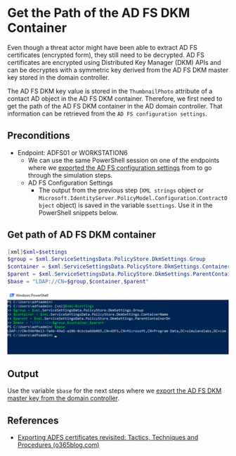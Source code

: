 # Get the Path of the AD FS DKM Container

Even though a threat actor might have been able to extract AD FS certificates (encrypted form), they still need to be decrypted. AD FS certificates are encrypted using Distributed Key Manager (DKM) APIs and can be decryptes with a symmetric key derived from the AD FS DKM master key stored in the domain controller.

The AD FS DKM key value is stored in the `ThumbnailPhoto` attribute of a contact AD object in the AD FS DKM container. Therefore, we first need to get the path of the AD FS DKM container in the AD domain controller. That information can be retrieved from the `AD FS configuration settings`.

## Preconditions
* Endpoint: ADFS01 or WORKSTATION6
    * We can use the same PowerShell session on one of the endpoints where we [exported the AD FS configuration settings](exportADFSConfigurationSettings.md) from to go through the simulation steps.
    * AD FS Configuration Settings
        * The output from the previous step (`XML strings` object or `Microsoft.IdentityServer.PolicyModel.Configuration.ContractObject` object) is saved in the variable `$settings`. Use it in the PowerShell snippets below.

## Get path of AD FS DKM container

```PowerShell
[xml]$xml=$settings
$group = $xml.ServiceSettingsData.PolicyStore.DkmSettings.Group
$container = $xml.ServiceSettingsData.PolicyStore.DkmSettings.ContainerName
$parent = $xml.ServiceSettingsData.PolicyStore.DkmSettings.ParentContainerDn
$base = "LDAP://CN=$group,$container,$parent"
```

![](../../resources/images/simulate_detect/credential-access/exportADFSTokenSigningCertificate/2021-05-19_13_get_ad_dkm_path.png)

## Output

Use the variable `$base` for the next steps where we [export the AD FS DKM master key from the domain controller](exportADFSDKMMasterKeyFromDC).

## References
* [Exporting ADFS certificates revisited: Tactics, Techniques and Procedures (o365blog.com)](https://o365blog.com/post/adfs/)